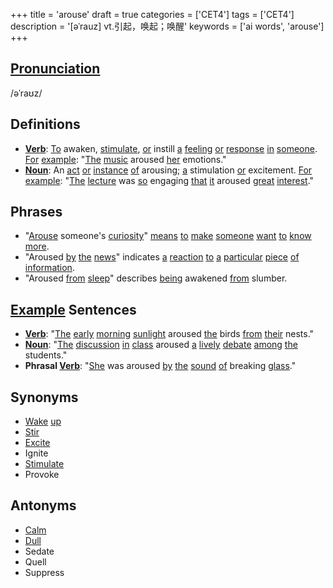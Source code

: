 +++
title = 'arouse'
draft = true
categories = ['CET4']
tags = ['CET4']
description = '[əˈrauz] vt.引起，唤起；唤醒'
keywords = ['ai words', 'arouse']
+++

## [Pronunciation](/en/post/pronunciation/)
/əˈraʊz/

## Definitions
- **[Verb](/en/post/verb/)**: [To](/en/post/to/) awaken, [stimulate](/en/post/stimulate/), [or](/en/post/or/) instill [a](/en/post/a/) [feeling](/en/post/feeling/) [or](/en/post/or/) [response](/en/post/response/) [in](/en/post/in/) [someone](/en/post/someone/). [For](/en/post/for/) [example](/en/post/example/): "[The](/en/post/the/) [music](/en/post/music/) aroused [her](/en/post/her/) emotions."
- **[Noun](/en/post/noun/)**: An [act](/en/post/act/) [or](/en/post/or/) [instance](/en/post/instance/) [of](/en/post/of/) arousing; [a](/en/post/a/) stimulation [or](/en/post/or/) excitement. [For](/en/post/for/) [example](/en/post/example/): "[The](/en/post/the/) [lecture](/en/post/lecture/) was [so](/en/post/so/) engaging [that](/en/post/that/) [it](/en/post/it/) aroused [great](/en/post/great/) [interest](/en/post/interest/)."

## Phrases
- "[Arouse](/en/post/arouse/) someone's [curiosity](/en/post/curiosity/)" [means](/en/post/means/) [to](/en/post/to/) [make](/en/post/make/) [someone](/en/post/someone/) [want](/en/post/want/) [to](/en/post/to/) [know](/en/post/know/) [more](/en/post/more/).
- "Aroused [by](/en/post/by/) [the](/en/post/the/) [news](/en/post/news/)" indicates [a](/en/post/a/) [reaction](/en/post/reaction/) [to](/en/post/to/) [a](/en/post/a/) [particular](/en/post/particular/) [piece](/en/post/piece/) [of](/en/post/of/) [information](/en/post/information/).
- "Aroused [from](/en/post/from/) [sleep](/en/post/sleep/)" describes [being](/en/post/being/) awakened [from](/en/post/from/) slumber.

## [Example](/en/post/example/) Sentences
- **[Verb](/en/post/verb/)**: "[The](/en/post/the/) [early](/en/post/early/) [morning](/en/post/morning/) [sunlight](/en/post/sunlight/) aroused [the](/en/post/the/) birds [from](/en/post/from/) [their](/en/post/their/) nests."
- **[Noun](/en/post/noun/)**: "[The](/en/post/the/) [discussion](/en/post/discussion/) [in](/en/post/in/) [class](/en/post/class/) aroused [a](/en/post/a/) [lively](/en/post/lively/) [debate](/en/post/debate/) [among](/en/post/among/) [the](/en/post/the/) students."
- **Phrasal [Verb](/en/post/verb/)**: "[She](/en/post/she/) was aroused [by](/en/post/by/) [the](/en/post/the/) [sound](/en/post/sound/) [of](/en/post/of/) breaking [glass](/en/post/glass/)."

## Synonyms
- [Wake](/en/post/wake/) [up](/en/post/up/)
- [Stir](/en/post/stir/)
- [Excite](/en/post/excite/)
- Ignite
- [Stimulate](/en/post/stimulate/)
- Provoke

## Antonyms
- [Calm](/en/post/calm/)
- [Dull](/en/post/dull/)
- Sedate
- Quell
- Suppress
